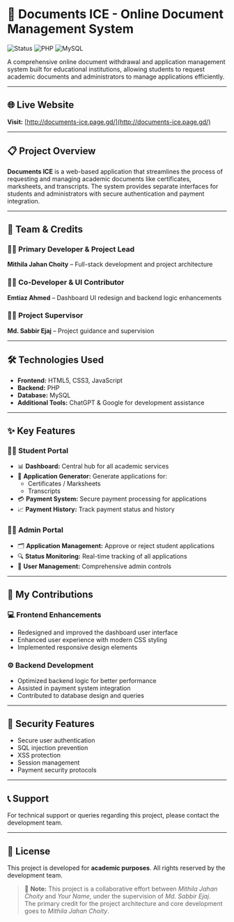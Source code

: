 # 📄 Documents ICE - Online Document Management System

![Status](https://img.shields.io/badge/Status-Live-brightgreen)
![PHP](https://img.shields.io/badge/PHP-8.0+-blue)
![MySQL](https://img.shields.io/badge/MySQL-Database-orange)

A comprehensive online document withdrawal and application management system built for educational institutions, allowing students to request academic documents and administrators to manage applications efficiently.

---

## 🌐 Live Website
**Visit:** [http://documents-ice.page.gd/](http://documents-ice.page.gd/)

---

## 📋 Project Overview
**Documents ICE** is a web-based application that streamlines the process of requesting and managing academic documents like certificates, marksheets, and transcripts. The system provides separate interfaces for students and administrators with secure authentication and payment integration.

---

## 👥 Team & Credits

### 🧑‍💻 Primary Developer & Project Lead
**Mithila Jahan Choity** – Full-stack development and project architecture

### 👩‍💻 Co-Developer & UI Contributor
**Emtiaz Ahmed** – Dashboard UI redesign and backend logic enhancements

### 🧑‍🏫 Project Supervisor
**Md. Sabbir Ejaj** – Project guidance and supervision

---

## 🛠️ Technologies Used
- **Frontend:** HTML5, CSS3, JavaScript  
- **Backend:** PHP  
- **Database:** MySQL  
- **Additional Tools:** ChatGPT & Google for development assistance  

---

## ✨ Key Features

### 👨‍🎓 Student Portal
- 📊 **Dashboard:** Central hub for all academic services  
- 📄 **Application Generator:** Generate applications for:
  - Certificates / Marksheets
  - Transcripts  
- 💳 **Payment System:** Secure payment processing for applications  
- 📈 **Payment History:** Track payment status and history  

### 👨‍💼 Admin Portal
- 🗂️ **Application Management:** Approve or reject student applications  
- 🔍 **Status Monitoring:** Real-time tracking of all applications  
- 👥 **User Management:** Comprehensive admin controls  

---

## 🎯 My Contributions

### 💻 Frontend Enhancements
- Redesigned and improved the dashboard user interface  
- Enhanced user experience with modern CSS styling  
- Implemented responsive design elements  

### ⚙️ Backend Development
- Optimized backend logic for better performance  
- Assisted in payment system integration  
- Contributed to database design and queries  

---

## 🔐 Security Features
- Secure user authentication  
- SQL injection prevention  
- XSS protection  
- Session management  
- Payment security protocols  

---

## 📞 Support
For technical support or queries regarding this project, please contact the development team.

---

## 📄 License
This project is developed for **academic purposes**. All rights reserved by the development team.

> 📝 **Note:** This project is a collaborative effort between *Mithila Jahan Choity* and *Your Name*, under the supervision of *Md. Sabbir Ejaj*.  
> The primary credit for the project architecture and core development goes to *Mithila Jahan Choity*.
